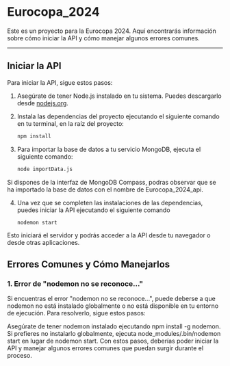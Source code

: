 # Eurocopa_2024

Este es un proyecto para la Eurocopa 2024. Aquí encontrarás información sobre cómo iniciar la API y cómo manejar algunos errores comunes.

---

## Iniciar la API

Para iniciar la API, sigue estos pasos:

1. Asegúrate de tener Node.js instalado en tu sistema. Puedes descargarlo desde [nodejs.org](https://nodejs.org).
2. Instala las dependencias del proyecto ejecutando el siguiente comando en tu terminal, en la raíz del proyecto:

   ```sh
   npm install
3. Para importar la base de datos a tu servicio MongoDB, ejecuta el siguiente comando:

    ```sh
   node importData.js

Si dispones de la interfaz de MongoDB Compass, podras observar que se ha importado la base de datos con el nombre de Eurocopa_2024_api. 

4. Una vez que se completen las instalaciones de las dependencias, puedes iniciar la API ejecutando el siguiente comando

    ```sh
   nodemon start
Esto iniciará el servidor y podrás acceder a la API desde tu navegador o desde otras aplicaciones.


## Errores Comunes y Cómo Manejarlos
### 1. Error de "nodemon no se reconoce..."
Si encuentras el error "nodemon no se reconoce...", puede deberse a que nodemon no está instalado globalmente o no está disponible en tu entorno de ejecución. Para resolverlo, sigue estos pasos:

Asegúrate de tener nodemon instalado ejecutando npm install -g nodemon.
Si prefieres no instalarlo globalmente, ejecuta node_modules/.bin/nodemon start en lugar de nodemon start. Con estos pasos, deberías poder iniciar la API y manejar algunos errores comunes que puedan surgir durante el proceso.